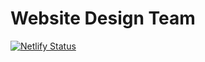 # Website Design Team
[![Netlify Status](https://api.netlify.com/api/v1/badges/a228c691-73fa-4df6-8040-6da92dfe0e94/deploy-status)](https://app.netlify.com/sites/horizon-autos/deploys)